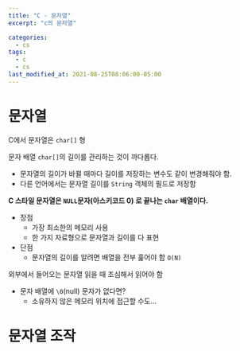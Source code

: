 ```yaml
---
title: "C - 문자열"
excerpt: "c의 문자열"

categories:
  - cs
tags:
  - c
  - cs
last_modified_at: 2021-08-25T08:06:00-05:00
---
```


# 문자열

C에서 문자열은 `char[]` 형

문자 배열 `char[]`의 길이를 관리하는 것이 까다롭다. 

- 문자열의 길이가 바뀔 때마다 길이를 저장하는 변수도 같이 변경해줘야 함.
- 다른 언어에서는 문자열 길이를 `String` 객체의 필드로 저장함

**C 스타일 문자열은 `NULL`문자(아스키코드 0) 로 끝나는 `char` 배열이다.**

- 장점
  - 가장 최소한의 메모리 사용
  - 한 가지 자료형으로 문자열과 길이를 다 표현
- 단점
  - 문자열의 길이를 알려면 배열을 전부 훑어야 함 `O(N)`

외부에서 들어오는 문자열 읽을 때 조심해서 읽어야 함

- 문자 배열에 `\0`(null) 문자가 없다면?
  - 소유하지 않은 메모리 위치에 접근할 수도...

# 문자열 조작

 
